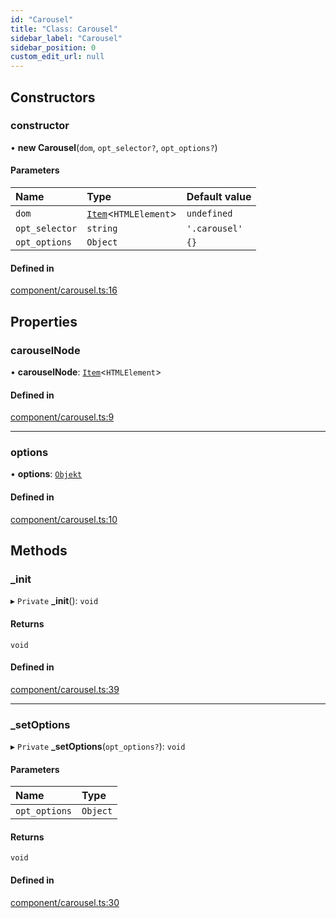 ```yaml
---
id: "Carousel"
title: "Class: Carousel"
sidebar_label: "Carousel"
sidebar_position: 0
custom_edit_url: null
---
```


## Constructors

### constructor

• **new Carousel**(`dom`, `opt_selector?`, `opt_options?`)

#### Parameters

| Name | Type | Default value |
| :------ | :------ | :------ |
| `dom` | [`Item`](Item.md)<`HTMLElement`\> | `undefined` |
| `opt_selector` | `string` | `'.carousel'` |
| `opt_options` | `Object` | `{}` |

#### Defined in

[component/carousel.ts:16](https://github.com/siposdani87/sui-js/blob/8fe9546/src/component/carousel.ts#L16)

## Properties

### carouselNode

• **carouselNode**: [`Item`](Item.md)<`HTMLElement`\>

#### Defined in

[component/carousel.ts:9](https://github.com/siposdani87/sui-js/blob/8fe9546/src/component/carousel.ts#L9)

___

### options

• **options**: [`Objekt`](Objekt.md)

#### Defined in

[component/carousel.ts:10](https://github.com/siposdani87/sui-js/blob/8fe9546/src/component/carousel.ts#L10)

## Methods

### \_init

▸ `Private` **_init**(): `void`

#### Returns

`void`

#### Defined in

[component/carousel.ts:39](https://github.com/siposdani87/sui-js/blob/8fe9546/src/component/carousel.ts#L39)

___

### \_setOptions

▸ `Private` **_setOptions**(`opt_options?`): `void`

#### Parameters

| Name | Type |
| :------ | :------ |
| `opt_options` | `Object` |

#### Returns

`void`

#### Defined in

[component/carousel.ts:30](https://github.com/siposdani87/sui-js/blob/8fe9546/src/component/carousel.ts#L30)
